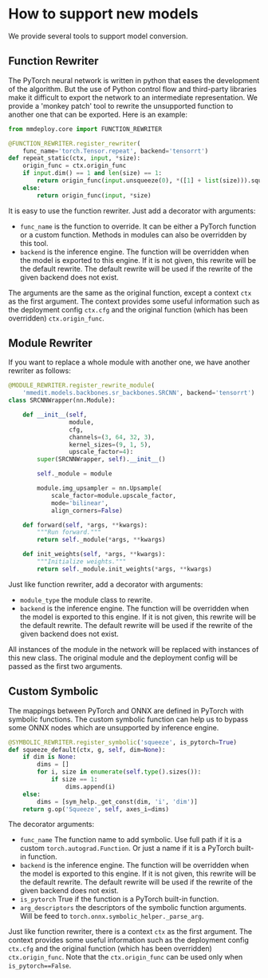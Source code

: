 # How to support new models

We provide several tools to support model conversion.

## Function Rewriter

The PyTorch neural network is written in python that eases the development of the algorithm. But the use of Python control flow and third-party libraries make it difficult to export the network to an intermediate representation. We provide a 'monkey patch' tool to rewrite the unsupported function to another one that can be exported. Here is an example:

```python
from mmdeploy.core import FUNCTION_REWRITER

@FUNCTION_REWRITER.register_rewriter(
    func_name='torch.Tensor.repeat', backend='tensorrt')
def repeat_static(ctx, input, *size):
    origin_func = ctx.origin_func
    if input.dim() == 1 and len(size) == 1:
        return origin_func(input.unsqueeze(0), *([1] + list(size))).squeeze(0)
    else:
        return origin_func(input, *size)
```

It is easy to use the function rewriter. Just add a decorator with arguments:

- `func_name` is the function to override. It can be either a PyTorch function or a custom function. Methods in modules can also be overridden by this tool.
- `backend` is the inference engine. The function will be overridden when the model is exported to this engine. If it is not given, this rewrite will be the default rewrite. The default rewrite will be used if the rewrite of the given backend does not exist.

The arguments are the same as the original function, except a context `ctx` as the first argument. The context provides some useful information such as the deployment config `ctx.cfg` and the original function (which has been overridden) `ctx.origin_func`.

## Module Rewriter

If you want to replace a whole module with another one, we have another rewriter as follows:

```python
@MODULE_REWRITER.register_rewrite_module(
    'mmedit.models.backbones.sr_backbones.SRCNN', backend='tensorrt')
class SRCNNWrapper(nn.Module):

    def __init__(self,
                 module,
                 cfg,
                 channels=(3, 64, 32, 3),
                 kernel_sizes=(9, 1, 5),
                 upscale_factor=4):
        super(SRCNNWrapper, self).__init__()

        self._module = module

        module.img_upsampler = nn.Upsample(
            scale_factor=module.upscale_factor,
            mode='bilinear',
            align_corners=False)

    def forward(self, *args, **kwargs):
        """Run forward."""
        return self._module(*args, **kwargs)

    def init_weights(self, *args, **kwargs):
        """Initialize weights."""
        return self._module.init_weights(*args, **kwargs)
```

Just like function rewriter, add a decorator with arguments:

- `module_type` the module class to rewrite.
- `backend` is the inference engine. The function will be overridden when the model is exported to this engine. If it is not given, this rewrite will be the default rewrite. The default rewrite will be used if the rewrite of the given backend does not exist.

All instances of the module in the network will be replaced with instances of this new class. The original module and the deployment config will be passed as the first two arguments.

## Custom Symbolic

The mappings between PyTorch and ONNX are defined in PyTorch with symbolic functions. The custom symbolic function can help us to bypass some ONNX nodes which are unsupported by inference engine.

```python
@SYMBOLIC_REWRITER.register_symbolic('squeeze', is_pytorch=True)
def squeeze_default(ctx, g, self, dim=None):
    if dim is None:
        dims = []
        for i, size in enumerate(self.type().sizes()):
            if size == 1:
                dims.append(i)
    else:
        dims = [sym_help._get_const(dim, 'i', 'dim')]
    return g.op('Squeeze', self, axes_i=dims)
```

The decorator arguments:

- `func_name` The function name to add symbolic. Use full path if it is a custom `torch.autograd.Function`. Or just a name if it is a PyTorch built-in function.
- `backend` is the inference engine. The function will be overridden when the model is exported to this engine. If it is not given, this rewrite will be the default rewrite. The default rewrite will be used if the rewrite of the given backend does not exist.
- `is_pytorch` True if the function is a PyTorch built-in function.
- `arg_descriptors` the descriptors of the symbolic function arguments. Will be feed to `torch.onnx.symbolic_helper._parse_arg`.

Just like function rewriter, there is a context `ctx` as the first argument. The context provides some useful information such as the deployment config `ctx.cfg` and the original function (which has been overridden) `ctx.origin_func`. Note that the `ctx.origin_func` can be used only when `is_pytorch==False`.
